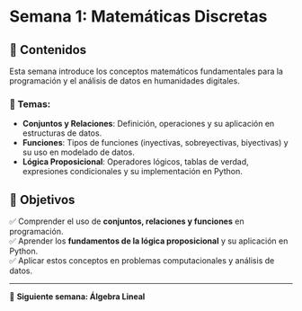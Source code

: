 # Semana 1: Matemáticas Discretas  

## 📌 Contenidos  
Esta semana introduce los conceptos matemáticos fundamentales para la programación y el análisis de datos en humanidades digitales.

### 📖 Temas:
- **Conjuntos y Relaciones**: Definición, operaciones y su aplicación en estructuras de datos.
- **Funciones**: Tipos de funciones (inyectivas, sobreyectivas, biyectivas) y su uso en modelado de datos.
- **Lógica Proposicional**: Operadores lógicos, tablas de verdad, expresiones condicionales y su implementación en Python.

## 🎯 **Objetivos**  
✅ Comprender el uso de **conjuntos, relaciones y funciones** en programación.  
✅ Aprender los **fundamentos de la lógica proposicional** y su aplicación en Python.  
✅ Aplicar estos conceptos en problemas computacionales y análisis de datos.  

---

📌 **Siguiente semana: Álgebra Lineal**  


